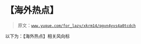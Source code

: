# 【海外热点】

> 原文：[`www.yuque.com/for_lazy/xkrm14/qgvn4yvs4a0tcdch`](https://www.yuque.com/for_lazy/xkrm14/qgvn4yvs4a0tcdch)



以下为：【海外热点】相关风向标 



